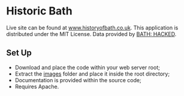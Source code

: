 Historic Bath
====================

Live site can be found at <a href="http://www.historyofbath.co.uk">www.historyofbath.co.uk</a>.
This application is distributed under the MIT License. Data provided by <a href="http://www.bathhacked.org/">BATH: HACKED</a>.

Set Up
------

- Download and place the code within your web server root;
- Extract the <a href="http://www.historyofbath.co.uk/images.zip">images</a> folder and place it inside the root directory;
- Documentation is provided within the source code;
- Requires Apache.